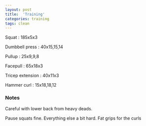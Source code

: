 ```yaml
---
layout: post
title:  'Training'
categories: training
tags: clean
---
```


Squat  :  185x5x3

Dumbbell press  :  40x15,15,14

Pullup  :  25x9,9,8

Facepull  : 65x18x3

Tricep extension  :  40x11x3

Hammer curl  :  15x18,18,12

### Notes

Careful with lower back from heavy deads.

Pause squats fine. Everything else a bit hard. Fat grips for the curls
